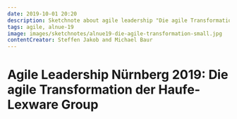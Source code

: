 ```yaml
---
date: 2019-10-01 20:20
description: Sketchnote about agile leadership "Die agile Transformation der Haufe-Lexware Group"
tags: agile, alnue-19
image: images/sketchnotes/alnue19-die-agile-transformation-small.jpg
contentCreator: Steffen Jakob and Michael Baur
---
```


# Agile Leadership Nürnberg 2019: Die agile Transformation der Haufe-Lexware Group
